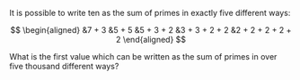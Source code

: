 It is possible to write ten as the sum of primes in exactly five different ways:

$$
\begin{aligned}
&7 + 3
&5 + 5
&5 + 3 + 2
&3 + 3 + 2 + 2
&2 + 2 + 2 + 2 + 2
\end{aligned}
$$

What is the first value which can be written as the sum of primes in over five thousand different ways?
